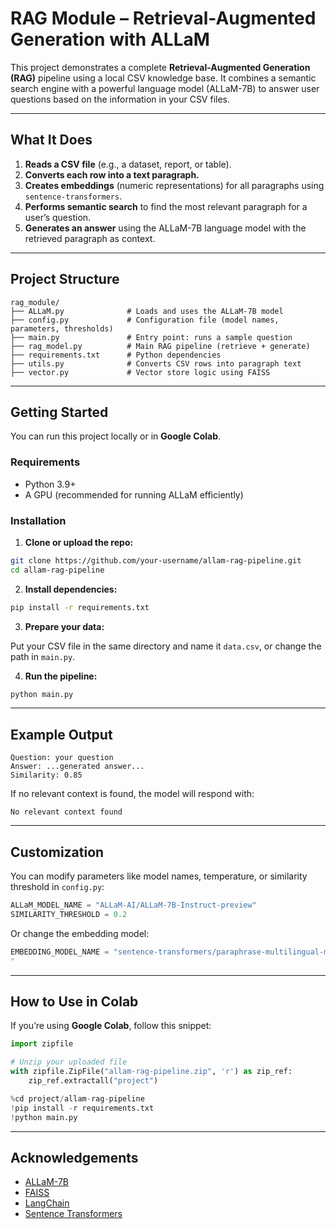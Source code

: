 
#  RAG Module – Retrieval-Augmented Generation with ALLaM

This project demonstrates a complete **Retrieval-Augmented Generation (RAG)** pipeline using a local CSV knowledge base. It combines a semantic search engine with a powerful language model (ALLaM-7B) to answer user questions based on the information in your CSV files.

---

##  What It Does

1. **Reads a CSV file** (e.g., a dataset, report, or table).
2. **Converts each row into a text paragraph.**
3. **Creates embeddings** (numeric representations) for all paragraphs using `sentence-transformers`.
4. **Performs semantic search** to find the most relevant paragraph for a user’s question.
5. **Generates an answer** using the ALLaM-7B language model with the retrieved paragraph as context.

---

##  Project Structure

```
rag_module/
├── ALLaM.py              # Loads and uses the ALLaM-7B model
├── config.py             # Configuration file (model names, parameters, thresholds)
├── main.py               # Entry point: runs a sample question
├── rag_model.py          # Main RAG pipeline (retrieve + generate)
├── requirements.txt      # Python dependencies
├── utils.py              # Converts CSV rows into paragraph text
├── vector.py             # Vector store logic using FAISS
```

---

##  Getting Started

You can run this project locally or in **Google Colab**.

###  Requirements

- Python 3.9+
- A GPU (recommended for running ALLaM efficiently)

###  Installation

1. **Clone or upload the repo:**

```bash
git clone https://github.com/your-username/allam-rag-pipeline.git
cd allam-rag-pipeline
```

2. **Install dependencies:**

```bash
pip install -r requirements.txt
```

3. **Prepare your data:**

Put your CSV file in the same directory and name it `data.csv`, or change the path in `main.py`.

4. **Run the pipeline:**

```bash
python main.py
```

---

##  Example Output

```
Question: your question
Answer: ...generated answer...
Similarity: 0.85
```

If no relevant context is found, the model will respond with:

```
No relevant context found
```

---

##  Customization

You can modify parameters like model names, temperature, or similarity threshold in `config.py`:

```python
ALLaM_MODEL_NAME = "ALLaM-AI/ALLaM-7B-Instruct-preview"
SIMILARITY_THRESHOLD = 0.2
```

Or change the embedding model:

```python
EMBEDDING_MODEL_NAME = "sentence-transformers/paraphrase-multilingual-mpnet-base-v2"
"
```

---

## How to Use in Colab

If you’re using **Google Colab**, follow this snippet:

```python
import zipfile

# Unzip your uploaded file
with zipfile.ZipFile("allam-rag-pipeline.zip", 'r') as zip_ref:
    zip_ref.extractall("project")

%cd project/allam-rag-pipeline
!pip install -r requirements.txt
!python main.py
```

---

##  Acknowledgements

- [ALLaM-7B](https://huggingface.co/ALLaM-AI/ALLaM-7B-Instruct-preview)
- [FAISS](https://github.com/facebookresearch/faiss)
- [LangChain](https://github.com/langchain-ai/langchain)
- [Sentence Transformers](https://www.sbert.net/)



